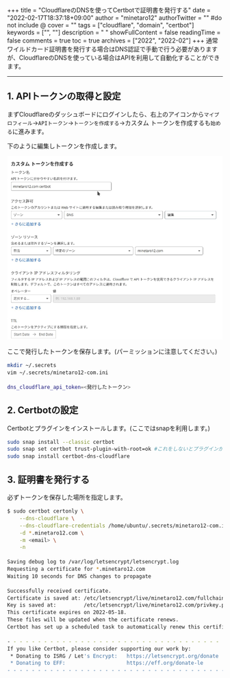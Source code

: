 +++
title = "CloudflareのDNSを使ってCertbotで証明書を発行する"
date = "2022-02-17T18:37:18+09:00"
author = "minetaro12"
authorTwitter = "" #do not include @
cover = ""
tags = ["cloudflare", "domain", "certbot"]
keywords = ["", ""]
description = " "
showFullContent = false
readingTime = false
comments = true
toc = true
archives = ["2022", "2022-02"]
+++
通常ワイルドカード証明書を発行する場合はDNS認証で手動で行う必要がありますが、CloudflareのDNSを使っている場合はAPIを利用して自動化することができます。

---

## 1. APIトークンの取得と設定

まずCloudflareのダッシュボードにログインしたら、右上のアイコンから`マイプロフィール`→`APIトークン`→`トークンを作成する`→カスタム トークンを作成するも`始める`に進みます。

下のように編集しトークンを作成します。

![cloudflare-api](cloudflare-api.jpg)

ここで発行したトークンを保存します。(パーミッションに注意してください。)

```bash
mkdir ~/.secrets
vim ~/.secrets/minetaro12-com.ini

dns_cloudflare_api_token=<発行したトークン>
```

## 2. Certbotの設定

Certbotとプラグインをインストールします。(ここではsnapを利用します。)

```bash
sudo snap install --classic certbot
sudo snap set certbot trust-plugin-with-root=ok #これをしないとプラグインが入らない
sudo snap install certbot-dns-cloudflare
```

## 3. 証明書を発行する

必ずトークンを保存した場所を指定します。

```bash
$ sudo certbot certonly \
    --dns-cloudflare \
    --dns-cloudflare-credentials /home/ubuntu/.secrets/minetaro12-com.ini \
    -d *.minetaro12.com \
    -m <email> \
    -n

Saving debug log to /var/log/letsencrypt/letsencrypt.log
Requesting a certificate for *.minetaro12.com
Waiting 10 seconds for DNS changes to propagate

Successfully received certificate.
Certificate is saved at: /etc/letsencrypt/live/minetaro12.com/fullchain.pem
Key is saved at:         /etc/letsencrypt/live/minetaro12.com/privkey.pem
This certificate expires on 2022-05-18.
These files will be updated when the certificate renews.
Certbot has set up a scheduled task to automatically renew this certificate in the background.

- - - - - - - - - - - - - - - - - - - - - - - - - - - - - - - - - - - - - - - -
If you like Certbot, please consider supporting our work by:
 * Donating to ISRG / Let's Encrypt:   https://letsencrypt.org/donate
 * Donating to EFF:                    https://eff.org/donate-le
- - - - - - - - - - - - - - - - - - - - - - - - - - - - - - - - - - - - - - - -
```
